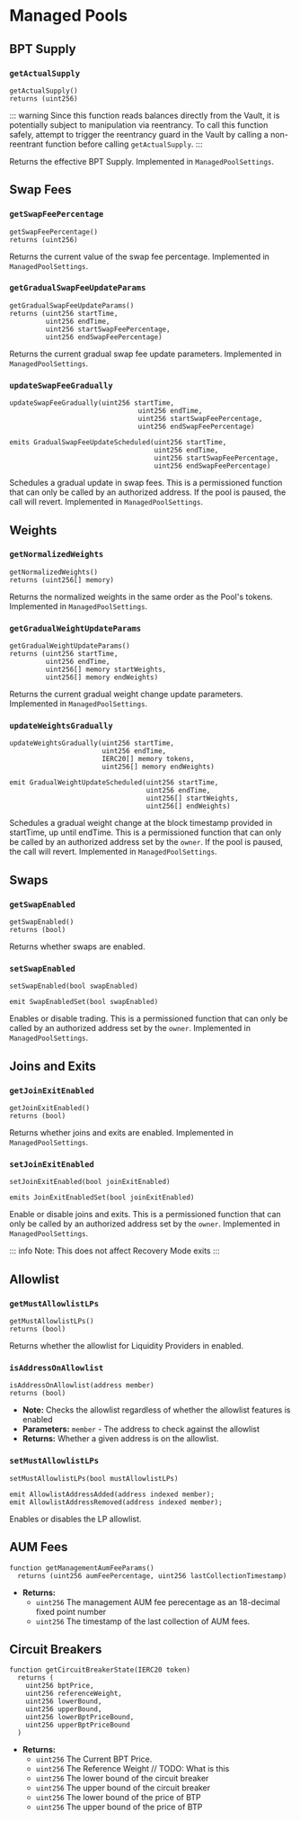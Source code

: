 # Managed Pools

## BPT Supply

### `getActualSupply`

```solidity
getActualSupply() 
returns (uint256)
```

::: warning
Since this function reads balances directly from the Vault, it is potentially subject to manipulation via reentrancy. To call this function safely, attempt to trigger the reentrancy guard in the Vault by calling a non-reentrant function before calling `getActualSupply`.
:::

Returns the effective BPT Supply. Implemented in `ManagedPoolSettings`. 

## Swap Fees

### `getSwapFeePercentage`

```
getSwapFeePercentage() 
returns (uint256)
```

Returns the current value of the swap fee percentage. Implemented in `ManagedPoolSettings`.

### `getGradualSwapFeeUpdateParams`
```solidity
getGradualSwapFeeUpdateParams()
returns (uint256 startTime,
         uint256 endTime,
         uint256 startSwapFeePercentage,
         uint256 endSwapFeePercentage)
```

Returns the current gradual swap fee update parameters. Implemented in `ManagedPoolSettings`.

### `updateSwapFeeGradually`

```solidity
updateSwapFeeGradually(uint256 startTime,
                                uint256 endTime,
                                uint256 startSwapFeePercentage,
                                uint256 endSwapFeePercentage)

emits GradualSwapFeeUpdateScheduled(uint256 startTime,
                                    uint256 endTime,
                                    uint256 startSwapFeePercentage,
                                    uint256 endSwapFeePercentage)
```

Schedules a gradual update in swap fees. This is a permissioned function that can only be called by an authorized address. If the pool is paused, the call will revert. Implemented in `ManagedPoolSettings`.

## Weights

### `getNormalizedWeights`

```solidity
getNormalizedWeights() 
returns (uint256[] memory)
```

Returns the normalized weights in the same order as the Pool's tokens. Implemented in `ManagedPoolSettings`.

### `getGradualWeightUpdateParams`

```solidity
getGradualWeightUpdateParams()
returns (uint256 startTime,
         uint256 endTime,
         uint256[] memory startWeights,
         uint256[] memory endWeights)
```

Returns the current gradual weight change update parameters. Implemented in `ManagedPoolSettings`.

### `updateWeightsGradually`

```solidity
updateWeightsGradually(uint256 startTime,
                       uint256 endTime,
                       IERC20[] memory tokens,
                       uint256[] memory endWeights)

emit GradualWeightUpdateScheduled(uint256 startTime,
                                  uint256 endTime,
                                  uint256[] startWeights,
                                  uint256[] endWeights)
```

Schedules a gradual weight change at the block timestamp provided in startTime, up until endTime. This is a permissioned function that can only be called by an authorized address set by the `owner`. If the pool is paused, the call will revert. Implemented in `ManagedPoolSettings`.

## Swaps

### `getSwapEnabled`

```solidity
getSwapEnabled() 
returns (bool)
```

Returns whether swaps are enabled. 

### `setSwapEnabled`

```solidity
setSwapEnabled(bool swapEnabled)

emit SwapEnabledSet(bool swapEnabled)
```

Enables or disable trading. This is a permissioned function that can only be called by an authorized address set by the `owner`. Implemented in `ManagedPoolSettings`.

## Joins and Exits

### `getJoinExitEnabled`

```solidity
getJoinExitEnabled() 
returns (bool)
```

Returns whether joins and exits are enabled. Implemented in `ManagedPoolSettings`.

### `setJoinExitEnabled`

```solidity
setJoinExitEnabled(bool joinExitEnabled)

emits JoinExitEnabledSet(bool joinExitEnabled)
```

Enable or disable joins and exits. This is a permissioned function that can only be called by an authorized address set by the `owner`. Implemented in `ManagedPoolSettings`.

::: info
Note: This does not affect Recovery Mode exits
:::

## Allowlist

### `getMustAllowlistLPs`

```solidity
getMustAllowlistLPs() 
returns (bool)
```

Returns whether the allowlist for Liquidity Providers in enabled.

### `isAddressOnAllowlist`

```solidity
isAddressOnAllowlist(address member) 
returns (bool)
```

- **Note:** Checks the allowlist regardless of whether the allowlist features is enabled
- **Parameters:** `member` - The address to check against the allowlist
- **Returns:** Whether a given address is on the allowlist.

### `setMustAllowlistLPs`

```solidity
setMustAllowlistLPs(bool mustAllowlistLPs)

emit AllowlistAddressAdded(address indexed member);
emit AllowlistAddressRemoved(address indexed member);
```

Enables or disables the LP allowlist. 
## AUM Fees

  ```solidity
  function getManagementAumFeeParams()
    returns (uint256 aumFeePercentage, uint256 lastCollectionTimestamp)
  ```

  - **Returns:** 
      - `uint256` The management AUM fee perecentage as an 18-decimal fixed point number
      - `uint256` The timestamp of the last collection of AUM fees.

## Circuit Breakers

  ```solidity
  function getCircuitBreakerState(IERC20 token)
    returns (
      uint256 bptPrice,
      uint256 referenceWeight,
      uint256 lowerBound,
      uint256 upperBound,
      uint256 lowerBptPriceBound,
      uint256 upperBptPriceBound
    )
  ```

  - **Returns:** 
    - `uint256` The Current BPT Price.
    - `uint256` The Reference Weight // TODO: What is this
    - `uint256` The lower bound of the circuit breaker
    - `uint256` The upper bound of the circuit breaker
    - `uint256` The lower bound of the price of BTP
    - `uint256` The upper bound of the price of BTP
